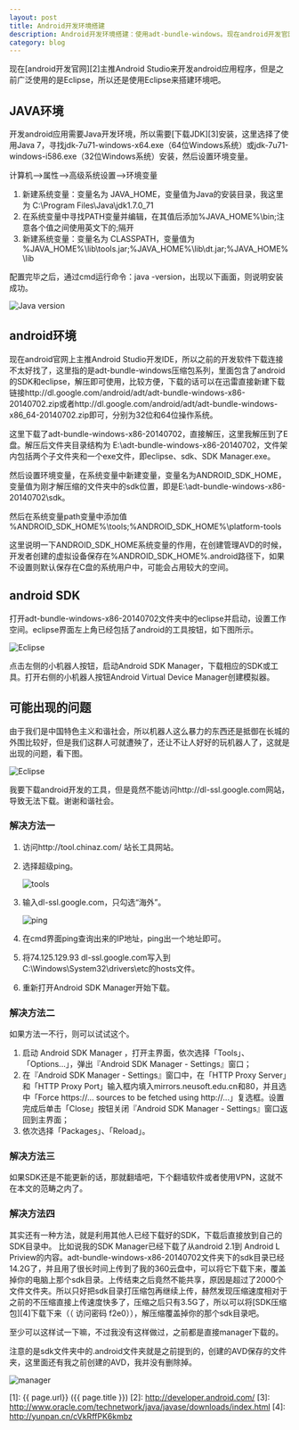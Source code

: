 ```yaml
---
layout: post
title: Android开发环境搭建
description: Android开发环境搭建：使用adt-bundle-windows。现在android开发官网主推Android Studio来开发android应用程序，但是之前广泛使用的是Eclipse，所以还是使用Eclipse来搭建环境吧。
category: blog
---
```


现在[android开发官网][2]主推Android Studio来开发android应用程序，但是之前广泛使用的是Eclipse，所以还是使用Eclipse来搭建环境吧。

## JAVA环境 ##
开发android应用需要Java开发环境，所以需要[下载JDK][3]安装，这里选择了使用Java 7，寻找jdk-7u71-windows-x64.exe（64位Windows系统）或jdk-7u71-windows-i586.exe（32位Windows系统）安装，然后设置环境变量。

计算机-->属性-->高级系统设置-->环境变量



1. 新建系统变量：变量名为 JAVA_HOME，变量值为Java的安装目录，我这里为 C:\Program Files\Java\jdk1.7.0_71
2. 在系统变量中寻找PATH变量并编辑，在其值后添加%JAVA_HOME%\bin;注意各个值之间使用英文下的;隔开
3. 新建系统变量：变量名为 CLASSPATH，变量值为 %JAVA_HOME%\lib\tools.jar;%JAVA_HOME%\lib\dt.jar;%JAVA_HOME%\lib

配置完毕之后，通过cmd运行命令：java -version，出现以下画面，则说明安装成功。

![Java version](/images/android-env/javaenv.jpg)


## android环境 ##
现在android官网上主推Android Studio开发IDE，所以之前的开发软件下载连接不太好找了，这里指的是adt-bundle-windows压缩包系列，里面包含了android的SDK和eclipse，解压即可使用，比较方便，下载的话可以在迅雷直接新建下载链接http://dl.google.com/android/adt/adt-bundle-windows-x86-20140702.zip或者http://dl.google.com/android/adt/adt-bundle-windows-x86_64-20140702.zip即可，分别为32位和64位操作系统。

这里下载了adt-bundle-windows-x86-20140702，直接解压，这里我解压到了E盘。解压后文件夹目录结构为
E:\adt-bundle-windows-x86-20140702，文件架内包括两个子文件夹和一个exe文件，即eclipse、sdk、SDK Manager.exe。

然后设置环境变量，在系统变量中新建变量，变量名为ANDROID_SDK_HOME，变量值为刚才解压缩的文件夹中的sdk位置，即是E:\adt-bundle-windows-x86-20140702\sdk。

然后在系统变量path变量中添加值 %ANDROID_SDK_HOME%\tools;%ANDROID_SDK_HOME%\platform-tools

这里说明一下ANDROID_SDK_HOME系统变量的作用，在创建管理AVD的时候，开发者创建的虚拟设备保存在%ANDROID_SDK_HOME%\.android路径下，如果不设置则默认保存在C盘的系统用户中，可能会占用较大的空间。


## android SDK ##
打开adt-bundle-windows-x86-20140702文件夹中的eclipse并启动，设置工作空间。eclipse界面左上角已经包括了android的工具按钮，如下图所示。

![Eclipse](/images/android-env/eclipse.png)

点击左侧的小机器人按钮，启动Android SDK Manager，下载相应的SDK或工具。打开右侧的小机器人按钮Android Virtual Device Manager创建模拟器。

## 可能出现的问题 ##
由于我们是中国特色主义和谐社会，所以机器人这么暴力的东西还是抵御在长城的外围比较好，但是我们这群人可就遭殃了，还让不让人好好的玩机器人了，这就是出现的问题，看下图。

![Eclipse](/images/android-env/problem.jpg)

我要下载android开发的工具，但是竟然不能访问http://dl-ssl.google.com网站，导致无法下载。谢谢和谐社会。

### 解决方法一 ###
1. 访问http://tool.chinaz.com/  站长工具网站。
2. 选择超级ping。

	![tools](/images/android-env/tools.png)

3. 输入dl-ssl.google.com，只勾选“海外”。

	![ping](/images/android-env/ping.png)

4. 在cmd界面ping查询出来的IP地址，ping出一个地址即可。
5. 将74.125.129.93 dl-ssl.google.com写入到C:\Windows\System32\drivers\etc的hosts文件。
6. 重新打开Android SDK Manager开始下载。

### 解决方法二 ###
如果方法一不行，则可以试试这个。

1. 启动 Android SDK Manager ，打开主界面，依次选择「Tools」、「Options...」，弹出『Android SDK Manager - Settings』窗口；
2. 在『Android SDK Manager - Settings』窗口中，在「HTTP Proxy Server」和「HTTP Proxy Port」输入框内填入mirrors.neusoft.edu.cn和80，并且选中「Force https://... sources to be fetched using http://...」复选框。设置完成后单击「Close」按钮关闭『Android SDK Manager - Settings』窗口返回到主界面；
3. 依次选择「Packages」、「Reload」。

### 解决方法三 ###
如果SDK还是不能更新的话，那就翻墙吧，下个翻墙软件或者使用VPN，这就不在本文的范畴之内了。

### 解决方法四 ###
其实还有一种方法，就是利用其他人已经下载好的SDK，下载后直接放到自己的SDK目录中。
比如说我的SDK Manager已经下载了从android 2.1到 Android L Priview的内容。adt-bundle-windows-x86-20140702文件夹下的sdk目录已经14.2G了，并且用了很长时间上传到了我的360云盘中，可以将它下载下来，覆盖掉你的电脑上那个sdk目录。上传结束之后竟然不能共享，原因是超过了2000个文件文件夹。所以只好把sdk目录打压缩包再继续上传，赫然发现压缩速度相对于之前的不压缩直接上传速度快多了，压缩之后只有3.5G了，所以可以将[SDK压缩包][4]下载下来（（  访问密码 f2e0）），解压缩覆盖掉你的那个sdk目录吧。

至少可以这样试一下嘛，不过我没有这样做过，之前都是直接manager下载的。

注意的是sdk文件夹中的.android文件夹就是之前提到的，创建的AVD保存的文件夹，这里面还有我之前创建的AVD，我并没有删除掉。

![manager](/images/android-env/manager.jpg)



[1]:    {{ page.url}}  ({{ page.title }})
[2]: http://developer.android.com/
[3]: http://www.oracle.com/technetwork/java/javase/downloads/index.html
[4]: http://yunpan.cn/cVkRffPK6kmbz